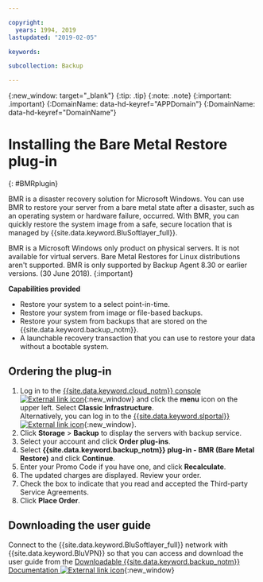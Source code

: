 ```yaml
---

copyright:
  years: 1994, 2019
lastupdated: "2019-02-05"

keywords:

subcollection: Backup

---
```

{:new_window: target="_blank"}
{:tip: .tip}
{:note: .note}
{:important: .important}
{:DomainName: data-hd-keyref="APPDomain"}
{:DomainName: data-hd-keyref="DomainName"}

# Installing the Bare Metal Restore plug-in
{: #BMRplugin}

BMR is a disaster recovery solution for Microsoft Windows. You can use BMR to restore your server from a bare metal state after a disaster, such as an operating system or hardware failure, occurred. With BMR, you can quickly restore the system image from a safe, secure location that is managed by {{site.data.keyword.BluSoftlayer_full}}.

BMR is a Microsoft Windows only product on physical servers. It is not available for virtual servers. Bare Metal Restores for Linux distributions aren't supported. BMR is only supported by Backup Agent 8.30 or earlier versions. (30 June 2018).
{:important}

**Capabilities provided**

- Restore your system to a select point-in-time.
- Restore your system from image or file-based backups.
- Restore your system from backups that are stored on the {{site.data.keyword.backup_notm}}.
- A launchable recovery transaction that you can use to restore your data without a bootable system.

## Ordering the plug-in

1. Log in to the [{{site.data.keyword.cloud_notm}} console ![External link icon](../../icons/launch-glyph.svg "External link icon")](https://{DomainName}){:new_window} and click the **menu** icon on the upper left. Select **Classic Infrastructure**. <br/>
   Alternatively, you can log in to the [{{site.data.keyword.slportal}} ![External link icon](../../icons/launch-glyph.svg "External link icon")](https://control.softlayer.com/){:new_window}.
2. Click **Storage** > **Backup** to display the servers with backup service.
3. Select your account and click **Order plug-ins**.
4. Select **{{site.data.keyword.backup_notm}} plug-in - BMR (Bare Metal Restore)** and click **Continue**.
5. Enter your Promo Code if you have one, and click **Recalculate**.
6. The updated charges are displayed. Review your order.
7. Check the box to indicate that you read and accepted the Third-party Service Agreements.
8. Click **Place Order**.

## Downloading the user guide

Connect to the {{site.data.keyword.BluSoftlayer_full}} network with {{site.data.keyword.BluVPN}} so that you can access and download the user guide from the [Downloadable {{site.data.keyword.backup_notm}} Documentation ![External link icon](../../icons/launch-glyph.svg "External link icon")](http://downloads.service.softlayer.com/evault/Documentation/){:new_window}
